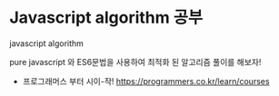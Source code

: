 # Javascript algorithm 공부
javascript algorithm 

pure javascript 와 ES6문법을 사용하여 최적화 된 알고리즘 풀이를 해보자!

- 프로그래머스 부터 시이-작!
https://programmers.co.kr/learn/courses
